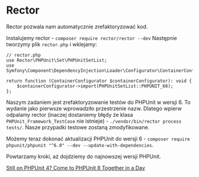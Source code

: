 # Rector

Rector pozwala nam automatycznie zrefaktoryzować kod.

Instalujemy rector - `composer require rector/rector --dev`
Następnie tworzymy plik `rector.php` i wklejamy:
```
// rector.php
use Rector\PHPUnit\Set\PHPUnitSetList;
use Symfony\Component\DependencyInjection\Loader\Configurator\ContainerConfigurator;

return function (ContainerConfigurator $containerConfigurator): void {
    $containerConfigurator->import(PHPUnitSetList::PHPUNIT_60);
};

```

Naszym zadaniem jest zrefaktoryzowanie testów do PHPUnit w wersji 6. To wydanie jako pierwsze wprowadziło przestrzenie nazw. Dlatego wpierw odpalamy rector (inaczej dostaniemy błędy że klasa `PHPUnit_Framework_TestCase` nie istnieje) - `./vendor/bin/rector process tests/`. Nasze przypadki testowe zostaną zmodyfikowane.

Możemy teraz dokonać aktualizacji PHPUnit do wersji 6 - `composer require phpunit/phpunit "^6.0" --dev --update-with-dependencies`.

Powtarzamy kroki, aż dojdziemy do najnowszej wersji PHPUnit.

[Still on PHPUnit 4? Come to PHPUnit 8 Together in a Day](https://tomasvotruba.com/blog/2019/11/04/still-on-phpunit-4-come-to-phpunit-8-together-in-a-day/)
